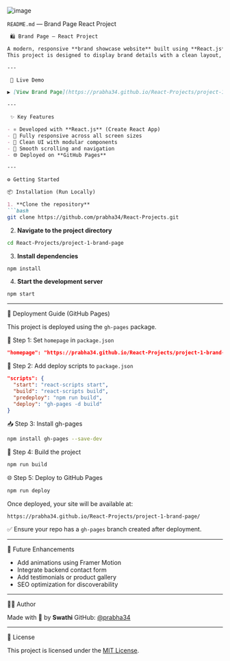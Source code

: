 
![image](https://github.com/user-attachments/assets/9978a0fc-d3a9-4681-91fa-c762d5221165)

`README.md` — Brand Page React Project

```markdown
 🛍️ Brand Page – React Project

A modern, responsive **brand showcase website** built using **React.js**.  
This project is designed to display brand details with a clean layout, intuitive navigation, and polished visuals — perfect for product landing pages or portfolio features.

---

 🔗 Live Demo

▶️ [View Brand Page](https://prabha34.github.io/React-Projects/project-1-brand-page)

---

 ✨ Key Features

- ⚛️ Developed with **React.js** (Create React App)
- 📱 Fully responsive across all screen sizes
- 🎨 Clean UI with modular components
- 🧭 Smooth scrolling and navigation
- 🌐 Deployed on **GitHub Pages**

---

⚙️ Getting Started

📦 Installation (Run Locally)

1. **Clone the repository**
```bash
git clone https://github.com/prabha34/React-Projects.git
````

2. **Navigate to the project directory**

```bash
cd React-Projects/project-1-brand-page
```

3. **Install dependencies**

```bash
npm install
```

4. **Start the development server**

```bash
npm start
```

---

🚀 Deployment Guide (GitHub Pages)

This project is deployed using the `gh-pages` package.

 🔧 Step 1: Set `homepage` in `package.json`

```json
"homepage": "https://prabha34.github.io/React-Projects/project-1-brand-page"
```

 📜 Step 2: Add deploy scripts to `package.json`

```json
"scripts": {
  "start": "react-scripts start",
  "build": "react-scripts build",
  "predeploy": "npm run build",
  "deploy": "gh-pages -d build"
}
```

 📥 Step 3: Install gh-pages

```bash
npm install gh-pages --save-dev
```

 🧱 Step 4: Build the project

```bash
npm run build
```

 🌐 Step 5: Deploy to GitHub Pages

```bash
npm run deploy
```

Once deployed, your site will be available at:

```
https://prabha34.github.io/React-Projects/project-1-brand-page/
```

✅ Ensure your repo has a `gh-pages` branch created after deployment.

---
 📌 Future Enhancements

* Add animations using Framer Motion
* Integrate backend contact form
* Add testimonials or product gallery
* SEO optimization for discoverability

---

 🙋‍♀️ Author

Made with 💖 by **Swathi**
GitHub: [@prabha34](https://github.com/prabha34)

---

 📄 License

This project is licensed under the [MIT License](LICENSE).

```

